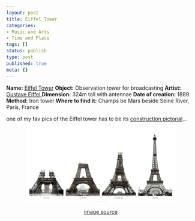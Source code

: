 ```yaml
---
layout: post
title: Eiffel Tower
categories:
- Music and Arts
- Time and Place
tags: []
status: publish
type: post
published: true
meta: {}
---
```

<strong>Name:</strong> <a href="http://www.tour-eiffel.fr/teiffel/uk/">Eiffel Tower</a>
<strong>Object:</strong> Observation tower for broadcasting
<strong>Artist:</strong> <a href="http://en.wikipedia.org/wiki/Gustave_Eiffel">Gustave Eiffel
</a><strong>Dimension:</strong> 324m tall with antennae
<strong>Date of creation:</strong> 1889
<strong>Method:</strong> Iron tower
<strong>Where to find it:</strong> Champs be Mars beside Seine River, Paris, France

one of my fav pics of the Eiffel tower has to be its <a href="http://images.google.com/images?hl=en&amp;rls=com.microsoft:en-us:IE-SearchBox&amp;rlz=1I7GGLR&amp;resnum=0&amp;q=construction+eiffel+tower&amp;um=1&amp;ie=UTF-8&amp;sa=N&amp;tab=wi">construction pictorial</a>...
<p align="center"><img src="/img/eiffel_tower_construction.jpg" /></p>
<p align="center"><a href="http://imagecache2.allposters.com/images/pic/NIM/KN391~Construction-of-the-Eiffel-Tower-Posters.jpg">image source</a></p>
<p align="center">&nbsp;</p>
